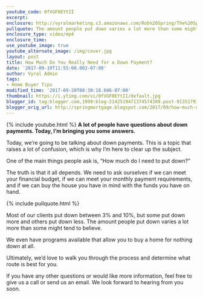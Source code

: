 ```yaml
---
youtube_code: 0fVGF0EYtII
excerpt:
enclosure: http://vyralmarketing.s3.amazonaws.com/Rob%20Spring/The%20Spring%20Mortgage%20Team%20Presents-%20How%20Much%20Do%20You%20Really%20Need%20for%20a%20Down%20Payment%253F.mp4
pullquote: The amount people put down varies a lot more than some might tend to believe.
enclosure_type: video/mp4
enclosure_time:
use_youtube_image: true
youtube_alternate_image: /img/cover.jpg
layout: post
title: How Much Do You Really Need for a Down Payment?
date: '2017-09-19T11:55:00.002-07:00'
author: Vyral Admin
tags:
- Home Buyer Tips
modified_time: '2017-09-20T08:30:18.606-07:00'
thumbnail: https://i.ytimg.com/vi/0fVGF0EYtII/default.jpg
blogger_id: tag:blogger.com,1999:blog-2142519471374574309.post-913517916505185086
blogger_orig_url: http://springmortgage.blogspot.com/2017/09/how-much-do-you-really-need-for-down.html
---
```

{% include youtube.html %}
**A lot of people have questions about down payments. Today, I’m bringing you some answers.**

Today, we’re going to be talking about down payments. This is a topic that raises a lot of confusion, which is why I’m here to clear up the subject.

One of the main things people ask is, “How much do I need to put down?”

The truth is that it all depends. We need to ask ourselves if we can meet your financial budget, if we can meet your monthly payment requirements, and if we can buy the house you have in mind with the funds you have on hand.

{% include pullquote.html %}

Most of our clients put down between 3% and 10%, but some put down more and others put down less. The amount people put down varies a lot more than some might tend to believe.

We even have programs available that allow you to buy a home for nothing down at all.

Ultimately, we’d love to walk you through the process and determine what route is best for you.

If you have any other questions or would like more information, feel free to give us a call or send us an email. We look forward to hearing from you soon.
